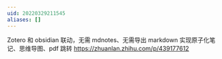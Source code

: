 ```yaml
---
uid: 20220329211545
aliases: []
---
```

Zotero 和 obsidian 联动，无需 mdnotes、无需导出 markdown 实现原子化笔记、思维导图、pdf 跳转
https://zhuanlan.zhihu.com/p/439177612